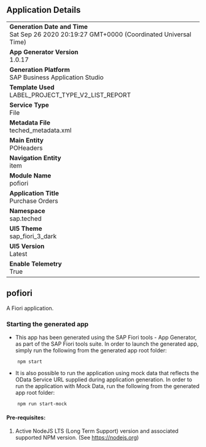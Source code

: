## Application Details
|               |
| ------------- |
|**Generation Date and Time**<br>Sat Sep 26 2020 20:19:27 GMT+0000 (Coordinated Universal Time)|
|**App Generator Version**<br>1.0.17|
|**Generation Platform**<br>SAP Business Application Studio|
|**Template Used**<br>LABEL_PROJECT_TYPE_V2_LIST_REPORT|
|**Service Type**<br>File|
|**Metadata File**<br>teched_metadata.xml|
|**Main Entity**<br>POHeaders|
|**Navigation Entity**<br>item|
|**Module Name**<br>pofiori|
|**Application Title**<br>Purchase Orders|
|**Namespace**<br>sap.teched|
|**UI5 Theme**<br>sap_fiori_3_dark|
|**UI5 Version**<br>Latest |
|**Enable Telemetry**<br>True |

## pofiori

A Fiori application.

### Starting the generated app

-   This app has been generated using the SAP Fiori tools - App Generator, as part of the SAP Fiori tools suite.  In order to launch the generated app, simply run the following from the generated app root folder:

```
    npm start
```

- It is also possible to run the application using mock data that reflects the OData Service URL supplied during application generation.  In order to run the application with Mock Data, run the following from the generated app root folder:

```
    npm run start-mock
```


#### Pre-requisites:

1. Active NodeJS LTS (Long Term Support) version and associated supported NPM version.  (See https://nodejs.org)


